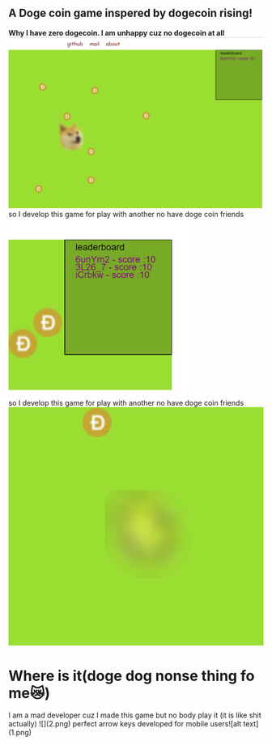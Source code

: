 ## A Doge coin game inspered by dogecoin rising!
<b>Why I have zero dogecoin. I am unhappy cuz no dogecoin at all</b>
![](1.png)so I develop this game for play with another no have doge coin friends
![](3.png)
 
 so I develop this game for play with another no have doge coin friends 
![](4.png) 
<h1>Where is it(doge dog nonse thing fo me😿)</h1>
 I am a mad developer cuz I made this game but no body play it (it is like shit actually) 
![](2.png) 
perfect arrow keys 
developed for
mobile users![alt  text](1.png)

